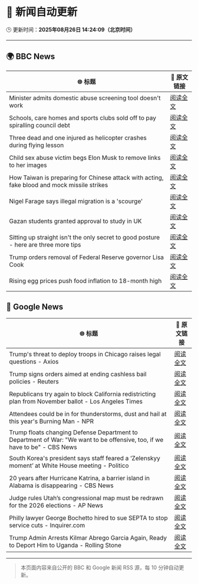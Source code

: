 # 🧠 新闻自动更新

🕒 更新时间：**2025年08月26日 14:24:09（北京时间）**

---

## 🌍 BBC News

| 🌐 标题 | 🔗 原文链接 |
|--------|-------------|
| Minister admits domestic abuse screening tool doesn't work | [阅读全文](https://www.bbc.com/news/articles/cr4e7yrxkgvo?at_medium=RSS&at_campaign=rss) |
| Schools, care homes and sports clubs sold off to pay spiralling council debt | [阅读全文](https://www.bbc.com/news/articles/cq87497v8ypo?at_medium=RSS&at_campaign=rss) |
| Three dead and one injured as helicopter crashes during flying lesson | [阅读全文](https://www.bbc.com/news/articles/c87e22ryerlo?at_medium=RSS&at_campaign=rss) |
| Child sex abuse victim begs Elon Musk to remove links to her images | [阅读全文](https://www.bbc.com/news/articles/cq587wv4d5go?at_medium=RSS&at_campaign=rss) |
| How Taiwan is preparing for Chinese attack with acting, fake blood and mock missile strikes | [阅读全文](https://www.bbc.com/news/articles/cp94v42gmg9o?at_medium=RSS&at_campaign=rss) |
| Nigel Farage says illegal migration is a 'scourge' | [阅读全文](https://www.bbc.com/news/articles/c5yk4r5e514o?at_medium=RSS&at_campaign=rss) |
| Gazan students granted approval to study in UK | [阅读全文](https://www.bbc.com/news/articles/cgqnjqgp719o?at_medium=RSS&at_campaign=rss) |
| Sitting up straight isn't the only secret to good posture - here are three more tips | [阅读全文](https://www.bbc.com/news/articles/c890kejpg34o?at_medium=RSS&at_campaign=rss) |
| Trump orders removal of Federal Reserve governor Lisa Cook | [阅读全文](https://www.bbc.com/news/articles/cx275n8gx0ro?at_medium=RSS&at_campaign=rss) |
| Rising egg prices push food inflation to 18-month high | [阅读全文](https://www.bbc.com/news/articles/cly4eme0284o?at_medium=RSS&at_campaign=rss) |

## 📰 Google News

| 🌐 标题 | 🔗 原文链接 |
|--------|-------------|
| Trump's threat to deploy troops in Chicago raises legal questions - Axios | [阅读全文](https://news.google.com/rss/articles/CBMirAFBVV95cUxOa3RJVnhwOUpCVXV2TFBoYWFWTXpmZVhvcVRBWlVHeHNuVUxKcy1qYTV4ekFwTnBUYm1UeWlzbGxCS0IzOFljQlc5M0l0aVA3LU1hb09vQ2tpWUJ6Q1Q0TkhiS0xQVU91czE3QnRxVGtxSFd0aFV5NE5Ic1hTWUNaZXYzaEdGcl9pdldMYjNCaHl0WU40QnM2TVNOZTluQkQ0MUw1UkRzWVo2VUJG?oc=5) |
| Trump signs orders aimed at ending cashless bail policies - Reuters | [阅读全文](https://news.google.com/rss/articles/CBMioAFBVV95cUxQekZjeFIyS2UtX0t0UE1CUS1hM3BsZzl4TE5hX2xIaFJ0cTREb1R3REpaaDBmTEpVYkV3XzBPQV9xQnY0eVBNT091VzF4V3d2ZmM3R2hBRDgyVjBGTDRtSjlmWXYwMU1iclRUTGxTcmtGMFdKakFzRE5PT244Q05yakJCVVR3X29kalkzUEpJV29WdENEWXViRXU0ZF9NakMx?oc=5) |
| Republicans try again to block California redistricting plan from November ballot - Los Angeles Times | [阅读全文](https://news.google.com/rss/articles/CBMiywFBVV95cUxPSzJEb2Z0RF9oWFlUMWtXOF84Q3hnd3dYc0JiMDRWR1FPcFJTb0VyU0ZrSnRPZGxlRHlFdlhOOEZLVUx3cEZzMWoya0ZPeDFBYVkwNXBSTGpKUVRaUW5PbDhieF8yUW5xVFpjdDNNeGVBY0QzTTdFMURHQjNwcUd0M0l4Q1dwWHI3MUNPUUFjNU0tNmQxVy1kUlJQXzEwZWYyellIXzZmUDlPVzFxRzlRc2lUQkk5NEp5WVhTM2hLMGtodXRyMUc5Vm5vNA?oc=5) |
| Attendees could be in for thunderstorms, dust and hail at this year's Burning Man - NPR | [阅读全文](https://news.google.com/rss/articles/CBMiggFBVV95cUxQXzVUWG1EeHB1WmxKNDRacHg4MDFQN3VkQWhyM2VBdWItNnptcm9RMC1keXZJTlBHMG8xRmZDR2ZvNGZDWmloNzRvQTVtd290blJfdERKdUJ0LTRpbXhqSTJCRmpHSjlhVGlUT3RuVlRIbnRwUVIwOVN0Wlg1U3BEWHNB?oc=5) |
| Trump floats changing Defense Department to Department of War: "We want to be offensive, too, if we have to be" - CBS News | [阅读全文](https://news.google.com/rss/articles/CBMigAFBVV95cUxQRjlwNFVfUk13dmJWZ25lVm9QV2w0V3RRS0x4ZG11OEVzcm02XzdDTG9VdWhEYzZNMDZDMU14X0hQZDRHMWhSblFIbW5QSzRPMmIzaFBwckE3ODNSWHRudFYyemRXQkNsUG1yRHJocUZwTTd4T3o5NjR1WHFEb0tWUdIBhgFBVV95cUxNQ25UYUdlalJydF9ONThGbnBDNWtiX3ZDVHRxMXNGUXg0RGlsZ1F6emJsY290WjIwXzhHZVNVMkE2NHRfdXdUODNjVm5uejBRVUY0R2RRYkVoN0w5M2xTdzdXcXloVzVUTEFzMnhvVXhpTWFrOUtLdkhIS0tDZC13MGV1ejVjUQ?oc=5) |
| South Korea's president says staff feared a ‘Zelenskyy moment’ at White House meeting - Politico | [阅读全文](https://news.google.com/rss/articles/CBMiiAFBVV95cUxPcmE3V0FXZWM0ODY5ekI3S3M0ekJyTDBmMUQ5eFlPeUFTMy1BSGZPakE5cU9renBDamJzVzRZMlN2YU94a20wVG10OWlwTHpfNHlIMzNDRTR6LTVtYWZJbW5yTW1uX3Z0TjZ5RGNZTEVMSGRFczB6QTY3SjNHbFJ2Y0FtNGNyd1l0?oc=5) |
| 20 years after Hurricane Katrina, a barrier island in Alabama is disappearing - CBS News | [阅读全文](https://news.google.com/rss/articles/CBMigwFBVV95cUxPZjA1a25TX3BmVDFwX0cwMGltNENsa3Zkd2wxUFlOVUNVcEZNbTZrSFQyQ0lDamVPal8yLXp0bTZEdkN1Z1BNcjJ1clU3ODJ1NGZmaXBndzRqOFhJd0lDbGVVd3RERVludjZISHBXaGNKQTdDMGhXZnpwbUNURzFJd1F6a9IBiAFBVV95cUxQbjROaklrYngwaDZMeWlTOXBNckpjaFV4Tzc4RE1uRi0ycnItNmFOdlNpN1Z6endhRVRiUnFJbGFteW1PQUdIWlNqa3VySHktdjZYbHg4Qy1pemViNjA2Qms2RkVpdzdRZ2lrcG8yRXNpRGxQdHdlcmZuaEplVXVZQ1VaSHdaNDFN?oc=5) |
| Judge rules Utah’s congressional map must be redrawn for the 2026 elections - AP News | [阅读全文](https://news.google.com/rss/articles/CBMisAFBVV95cUxNVC1TbWxNYlNQZEhycC1ldkZ6bXBHUE82ZmNJVl9pVndoWnRLM3VyS1pXdV9EQm52X0dGazc1UXRvYlpxMnlzWHYxaDV5ZTBabzNoM21GeW4xT1NWSDRLMlBLS0JZVnhPYXRSbmtEZjFGRGxQMWxzNGFZTi1jclBtY3FING50bVF1MzlyZ3hOY0RpTzNfWDhra1l1TzR5ZmY3emJBdl9zZHVjRjQwYzNWNg?oc=5) |
| Philly lawyer George Bochetto hired to sue SEPTA to stop service cuts - Inquirer.com | [阅读全文](https://news.google.com/rss/articles/CBMirgFBVV95cUxOU2JVX212NkwwOEtua19qNmN1WnlhT3FuNHFUQnNTVTdrV0hMZWs4cUh5N3ZweXB0N05hTGk5ZDk1UF9JZ0RmVGFlSkVBOWRaS09jNTEyeDZ5VTlRMi1iYlhxUzNhbEVjMFlZbkZhbkNBclktLVZGLXhoMlJBVmtpbFpIb0gyN0pfNWoxUTBCZ25oWUplNGJSejNPM3VreDRQalV3Y0dJeHI0SjJYMEE?oc=5) |
| Trump Admin Arrests Kilmar Abrego Garcia Again, Ready to Deport Him to Uganda - Rolling Stone | [阅读全文](https://news.google.com/rss/articles/CBMiqgFBVV95cUxQYmljMlczZW1ud3I0Qm1qeWhrX2VVTXFHa3hqNDZjb04ybVl3azVMMW9ONTlIclowYmZmYVdQQWpkbWViVmJNbnhDSGp6YkZ6WEdEOHlpeElpWUw0MGtnVk1tSkxXZ0FvVTFLM1RPSloxa1BUZ2ZUTGxFOTJaTUtVLXY4TFRUYmt6YUxKSklIeUFUVUlOS3FRanRQY0JLdUJOQm1tUkVVXzN3UQ?oc=5) |

---
> 本页面内容来自公开的 BBC 和 Google 新闻 RSS 源，每 10 分钟自动更新。